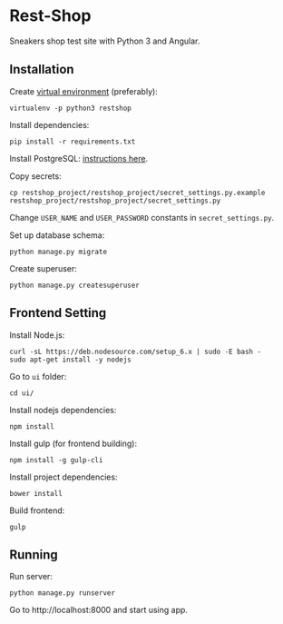 # Rest-Shop

Sneakers shop test site with Python 3 and Angular.

## Installation

Create [virtual environment](https://virtualenv.pypa.io/en/stable/) (preferably):
```
virtualenv -p python3 restshop
```

Install dependencies:
```
pip install -r requirements.txt
```

Install PostgreSQL: [instructions here](POSTGRESQL.md).

Copy secrets:
```
cp restshop_project/restshop_project/secret_settings.py.example restshop_project/restshop_project/secret_settings.py
```

Change `USER_NAME` and `USER_PASSWORD` constants in `secret_settings.py`.

Set up database schema:
```
python manage.py migrate
```

Create superuser:
```
python manage.py createsuperuser
```

## Frontend Setting

Install Node.js:
```
curl -sL https://deb.nodesource.com/setup_6.x | sudo -E bash -
sudo apt-get install -y nodejs
```

Go to `ui` folder:
```
cd ui/
```

Install nodejs dependencies:
```
npm install
```

Install gulp (for frontend building):
```
npm install -g gulp-cli
```

Install project dependencies:
```
bower install
```

Build frontend:
```
gulp
```

## Running

Run server:
```
python manage.py runserver
```

Go to http://localhost:8000 and start using app.
